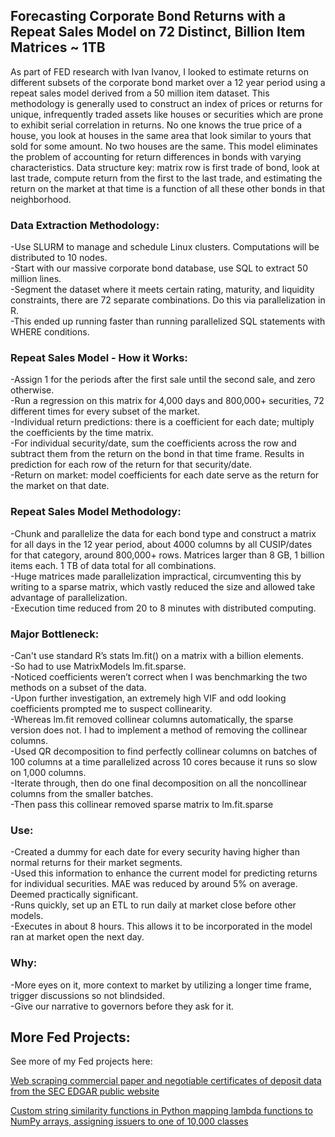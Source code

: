 ## Forecasting Corporate Bond Returns with a Repeat Sales Model on 72 Distinct, Billion Item Matrices ~ 1TB
As part of FED research with Ivan Ivanov, I looked to estimate returns on different subsets of the corporate bond market over a 12 year period using a repeat sales model derived from a 50 million item dataset. 
This methodology is generally used to construct an index of prices or returns for unique, infrequently traded assets like houses or securities which are prone to exhibit serial correlation in returns. No one knows the true price of a house, you look at houses in the same area that look similar to yours that sold for some amount. No two houses are the same. This model eliminates the problem of accounting for return differences in bonds with varying characteristics. 
Data structure key: matrix row is first trade of bond, look at last trade, compute return from the first to the last trade, and estimating the return on the market at that time is a function of all these other bonds in that neighborhood. 

### Data Extraction Methodology: <br>
-Use SLURM to manage and schedule Linux clusters. Computations will be distributed to 10 nodes. <br>
-Start with our massive corporate bond database, use SQL to extract 50 million lines.  <br>
-Segment the dataset where it meets certain rating, maturity, and liquidity constraints, there are 72 separate combinations. Do this via parallelization in R. <br>
-This ended up running faster than running parallelized SQL statements with WHERE conditions.  <br>

### Repeat Sales Model - How it Works: <br>
-Assign 1 for the periods after the first sale until the second sale, and zero otherwise. <br>
-Run a regression on this matrix for 4,000 days and 800,000+ securities, 72 different times for every subset of the market. <br>
-Individual return predictions: there is a coefficient for each date; multiply the coefficients by the time matrix.  <br>
-For individual security/date, sum the coefficients across the row and subtract them from the return on the bond in that time frame. Results in prediction for each row of the return for that security/date.  <br>
-Return on market: model coefficients for each date serve as the return for the market on that date. <br>

### Repeat Sales Model Methodology: <br>
-Chunk and parallelize the data for each bond type and construct a matrix for all days in the 12 year period, about 4000 columns by all CUSIP/dates for that category, around 800,000+ rows. Matrices larger than 8 GB, 1 billion items each. 1 TB of data total for all combinations.  <br>
-Huge matrices made parallelization impractical, circumventing this by writing to a sparse matrix, which vastly reduced the size and allowed take advantage of parallelization. <br>
-Execution time reduced from 20 to 8 minutes with distributed computing. <br>

### Major Bottleneck: <br>
-Can't use standard R’s stats lm.fit() on a matrix with a billion elements.  <br>
-So had to use MatrixModels lm.fit.sparse. <br>
-Noticed coefficients weren’t correct when I was benchmarking the two methods on a subset of the data. <br>
-Upon further investigation, an extremely high VIF and odd looking coefficients prompted me to suspect collinearity.  <br>
-Whereas lm.fit removed collinear columns automatically, the sparse version does not. I had to implement a method of removing the collinear columns. <br>
-Used QR decomposition to find perfectly collinear columns on batches of 100 columns at a time parallelized across 10 cores because it runs so slow on 1,000 columns. <br>
-Iterate through, then do one final decomposition on all the noncollinear columns from the smaller batches.  <br>
-Then pass this collinear removed sparse matrix to lm.fit.sparse <br>

### Use: <br>
-Created a dummy for each date for every security having higher than normal returns for their market segments.  <br>
-Used this information to enhance the current model for predicting returns for individual securities. MAE was reduced by around 5% on average. Deemed practically significant. <br>
-Runs quickly, set up an ETL to run daily at market close before other models.  <br>
-Executes in about 8 hours. This allows it to be incorporated in the model ran at market open the next day. <br>

### Why:
-More eyes on it, more context to market by utilizing a longer time frame, trigger discussions so not blindsided. <br>
-Give our narrative to governors before they ask for it.  <br>

## More Fed Projects:
See more of my Fed projects here: 

[Web scraping commercial paper and negotiable certificates of deposit data from the SEC EDGAR public website](https://github.com/katlass/Web-Scraping-SEC-Data)

[Custom string similarity functions in Python mapping lambda functions to NumPy arrays, assigning issuers to one of 10,000 classes](https://github.com/katlass/String-Similarity-Custom-Functions)

